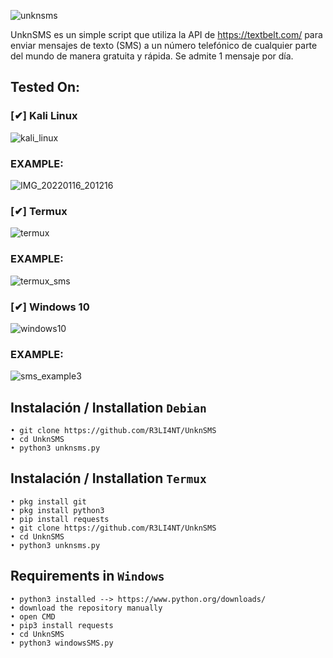 ![unknsms](https://user-images.githubusercontent.com/75953873/149683020-be48a19f-bc01-4d6c-8984-e9ce10de69fe.png)

UnknSMS es un simple script que utiliza la API de https://textbelt.com/ para enviar mensajes de texto (SMS) a un número telefónico de cualquier parte del mundo de manera gratuita y rápida. Se admite 1 mensaje por día.

## Tested On:

### [✔] Kali Linux

![kali_linux](https://user-images.githubusercontent.com/75953873/153732558-9454f3b4-2681-41b2-a641-ee71ef0f670c.png)


### EXAMPLE:

![IMG_20220116_201216](https://user-images.githubusercontent.com/75953873/149682325-47bbbdb2-9ada-491b-8c61-cc7bb5ebeb66.jpg)


### [✔] Termux

![termux](https://user-images.githubusercontent.com/75953873/149766913-e9aebc7a-25f5-49ad-906b-e531c23c4b17.jpg)


### EXAMPLE:

![termux_sms](https://user-images.githubusercontent.com/75953873/149765826-75888efb-c475-450d-ae2e-ab9c1c65e20b.jpg)


### [✔] Windows 10

![windows10](https://user-images.githubusercontent.com/75953873/150221006-f1150c3f-e041-4c6b-87e2-e9cfdc8effbd.png)


### EXAMPLE:

![sms_example3](https://user-images.githubusercontent.com/75953873/150221377-188dd55e-a3ef-42b3-a9b3-844e2289ed33.jpg)


## Instalación / Installation **`Debian`**

```
• git clone https://github.com/R3LI4NT/UnknSMS
• cd UnknSMS
• python3 unknsms.py
```

## Instalación / Installation **`Termux`**

```
• pkg install git
• pkg install python3
• pip install requests
• git clone https://github.com/R3LI4NT/UnknSMS
• cd UnknSMS
• python3 unknsms.py
```


## Requirements in **`Windows`**

```
• python3 installed --> https://www.python.org/downloads/
• download the repository manually
• open CMD
• pip3 install requests
• cd UnknSMS
• python3 windowsSMS.py
```
